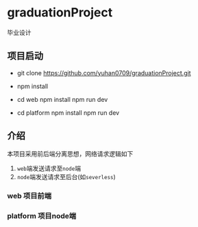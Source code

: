 # graduationProject
毕业设计

## 项目启动
- git clone https://github.com/yuhan0709/graduationProject.git
- npm install
- cd web
npm install
npm run dev

- cd platform
npm install
npm run dev

## 介绍
本项目采用前后端分离思想，网络请求逻辑如下
1. `web`端发送请求至`node`端
2. `node`端发送请求至后台(如`severless`)

### web 项目前端

### platform 项目node端
